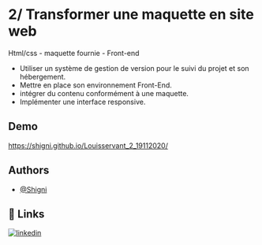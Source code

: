 # 2/ Transformer une maquette en site web

Html/css - maquette fournie - Front-end
- Utiliser un système de gestion de version pour le suivi du projet et son hébergement.
- Mettre en place son environnement Front-End.
- intégrer du contenu conformément à une maquette.
- Implémenter une interface responsive.


## Demo

https://shigni.github.io/Louisservant_2_19112020/


## Authors

- [@Shigni](https://www.github.com/shigni)


## 🔗 Links
[![linkedin](https://img.shields.io/badge/linkedin-0A66C2?style=for-the-badge&logo=linkedin&logoColor=white)](https://www.linkedin.com/in/louis-servant-0985761ba/)

